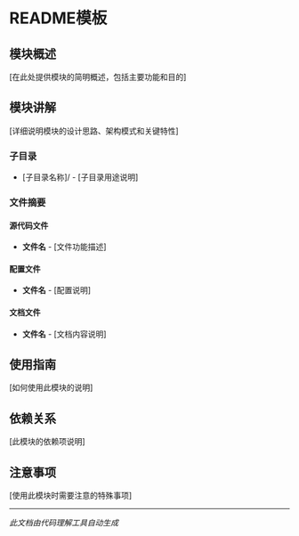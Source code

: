 # README模板

## 模块概述

[在此处提供模块的简明概述，包括主要功能和目的]

## 模块讲解

[详细说明模块的设计思路、架构模式和关键特性]

### 子目录

- [子目录名称]/ - [子目录用途说明]

### 文件摘要

#### 源代码文件

- **文件名** - [文件功能描述]

#### 配置文件

- **文件名** - [配置说明]

#### 文档文件

- **文件名** - [文档内容说明]

## 使用指南

[如何使用此模块的说明]

## 依赖关系

[此模块的依赖项说明]

## 注意事项

[使用此模块时需要注意的特殊事项]

---

*此文档由代码理解工具自动生成*